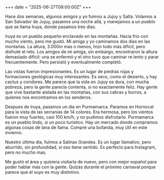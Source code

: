 +++
date = "2025-06-27T08:00:00Z"
+++

Hace dos semanas, algunos amigos y yo fuimos a Jujuy y Salta. Volamos a San Salvador de Jujuy, pasamos una noche allá, y manejamos a un pueblo que se llama Iruya, donde pasamos tres dias.

Iruya es un pueblo pequeño enclavado en las montañas. Hacía frio con mucho viento, pero me gustó. Mi amiga y yo caminamos dos dias en las montañas. La altura, 3.000m mas o menos, hizo todo más dificil, pero disfruté el reto. Los amigos de mi amiga, sin embargo, encontraron la altura demasiado difícil: una se enfermó y el otro tuvo que caminar re lento y parar frecuentemente. Pero persistó y eventualmente completó.

Las vistas fueron impresionantes. Es un lugar de piedras rojas y formaciones geológicas muy interesantes. Es seco, como el desierto, y hay cactus y condores. Me parece que la vida en Jujuy es dura, con mucha pobreza, pero la gente parecía contenta, si no exactamente feliz. Hay gente que vive bastante aislada en las montañas, con sus cabras y burros, a quienes nos encontramos en los senderos.

Despues de Iruya, pasamos un dia en Purmamarca. Paramos en Hornocal para la vista de las serranias de 14 colores. Era hermosa, pero los vientos fueron muy fuertes, casi 100 km/h, y no pudimos disfrutarlo. Purmamarca es un pueblo lindo, si un poco turistico. Hay un mercado donde compramos algunas cosas de lana de llama. Compré una bufanda, muy útil en este invierno.

Nuestro última día, fuimos a Salinas Grandes. Es un lugar llamativo, pero aburrido, sin profundidad, si eso tiene sentido. Es perfecto para Instagram, pero no mucho mas.

Me gustó el área y quisiera visitarla de nuevo, pero con mejor español para poder hablar más con la gente. Quizás durante el próximo carnaval porque parece que el suyo es muy distintivo.
